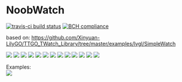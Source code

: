 # NoobWatch
[![travis-ci build status](https://travis-ci.org/merkez-ul-icadat/SimpleWatch.svg?branch=master)](https://travis-ci.org/merkez-ul-icadat/SimpleWatch)
[![BCH compliance](https://bettercodehub.com/edge/badge/merkez-ul-icadat/SimpleWatch?branch=master)](https://bettercodehub.com/)
  
based on: https://github.com/Xinyuan-LilyGO/TTGO_TWatch_Library/tree/master/examples/lvgl/SimpleWatch  

<img src="img/1.png">
<img src="img/2.jpg">
<img src="img/3.jpg">
<img src="img/4.jpg">
<img src="img/5.jpg">
<img src="img/6.jpg">
<img src="img/7.jpg">
<img src="img/8.jpg">
<img src="img/9.jpg">
<img src="img/10.jpg">
<img src="img/11.jpg">
<img src="img/14.jpg">
<img src="img/15.jpg">

Examples:  
<img src="img/LoraWAN-Field-Test-Device1_3.png">
